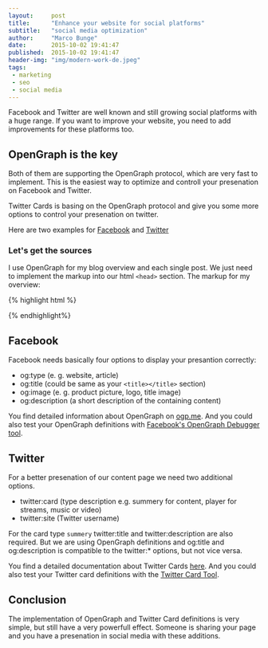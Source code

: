 ```yaml
---
layout:     post
title:      "Enhance your website for social platforms"
subtitle:   "social media optimization"
author:     "Marco Bunge"
date:       2015-10-02 19:41:47
published:  2015-10-02 19:41:47
header-img: "img/modern-work-de.jpeg"
tags:
 - marketing
 - seo
 - social media
---
```


Facebook and Twitter are well known and still growing social platforms with a huge range. If you
want to improve your website, you need to add improvements for these platforms too. 

## OpenGraph is the key

Both of them are supporting the OpenGraph protocol, which are very fast to implement. This is the 
easiest way to optimize and controll your presenation on Facebook and Twitter.

Twitter Cards is basing on the OpenGraph protocol and give you some more options to control your
presenation on twitter.

Here are two examples for <a target="_blank" href="https://www.facebook.com/marco.bunge.dev/posts/981850491866979">Facebook</a> 
and <a target="_blank" href="https://twitter.com/makk_eightbit/status/650003842491371521">Twitter</a>

### Let's get the sources

I use OpenGraph for my blog overview and each single post. We just need to implement 
the markup into our html `<head>` section. The markup for my overview:

{% highlight html %}
<meta name="twitter:card" content="summary"/>
<meta name="twitter:site" content="@makk_eightbit"/>
<meta name="twitter:creator" content="@makk_eightbit"/>
<meta property="og:locale" content="en_US" />
<meta property="og:type" content="website" />
<meta property="og:title" content="Marco Bunge" />
<meta property="og:description" content="Blogging about open-source, PHP and webtechnologies" />
<meta property="og:url" content="http://www.marco-bunge.com/" />
<meta property="og:site_name" content="Marco Bunge" />
<meta property="og:image" content="http://www.marco-bunge.com/img/default.jpg" />

<title>Marco Bunge</title>
{% endhighlight%}

## Facebook

Facebook needs basically four options to display your presantion correctly:

 - og:type (e. g. website, article)
 - og:title (could be same as your `<title></title>` section)
 - og:image (e. g. product picture, logo, title image)
 - og:description (a short description of the containing content)

You find detailed information about OpenGraph on <a href="http://ogp.me" target="_blank">ogp.me</a>.
And you could also test your OpenGraph definitions with 
<a href="https://developers.facebook.com/tools/debug/" target="_blank">Facebook's OpenGraph Debugger tool</a>. 
 
## Twitter
 
For a better presenation of our content page we need two additional options.

 - twitter:card (type description e.g. summery for content, player for streams, music or video)
 - twitter:site (Twitter username)
 
For the card type `summery` twitter:title and twitter:description are also required. But we are using
OpenGraph definitions and og:title and og:description is compatible to the twitter:* options, but not 
vice versa.

You find a detailed documentation about Twitter Cards <a href="https://dev.twitter.com/cards/getting-started" target="_blank">here</a>.
And you could also test your Twitter card definitions with the <a href="https://cards-dev.twitter.com/validator" target="_blank">Twitter Card Tool</a>.

## Conclusion

The implementation of OpenGraph and Twitter Card definitions is very simple, but still have a very powerfull effect. 
Someone is sharing your page and you have a presenation in social media with these additions.
